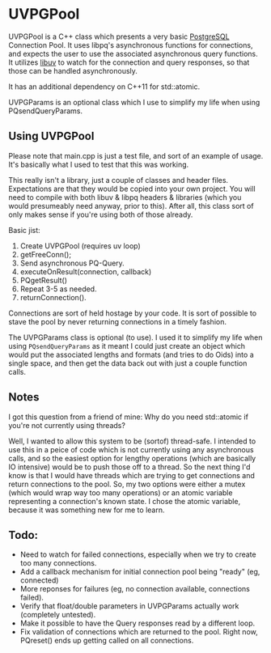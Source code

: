 # UVPGPool

UVPGPool is a C++ class which presents a very basic [PostgreSQL](http://postgresql.org) Connection Pool.  It uses libpq's asynchronous functions for connections, and expects the user to use the associated asynchronous query functions.  It utilizes [libuv](https://github.com/joyent/libuv) to watch for the connection and query responses, so that those can be handled asynchronously.

It has an additional dependency on C++11 for std::atomic.

UVPGParams is an optional class which I use to simplify my life when using PQsendQueryParams.

## Using UVPGPool

Please note that main.cpp is just a test file, and sort of an example of usage.  It's basically what I used to test that this was working.

This really isn't a library, just a couple of classes and header files.  Expectations are that they would be copied into your own project.  You will need to compile with both libuv & libpq headers & libraries (which you would presumeably need anyway, prior to this).  After all, this class sort of only makes sense if you're using both of those already.

Basic jist:

1. Create UVPGPool (requires uv loop)
2. getFreeConn();
3. Send asynchronous PQ-Query.
4. executeOnResult(connection, callback)
5. PQgetResult()
6. Repeat 3-5 as needed.
7. returnConnection().

Connections are sort of held hostage by your code.  It is sort of possible to stave the pool by never returning connections in a timely fashion.

The UVPGParams class is optional (to use).  I used it to simplify my life when using `PQsendQueryParams` as it meant I could just create an object which would put the associated lengths and formats (and tries to do Oids) into a single space, and then get the data back out with just a couple function calls.


## Notes

I got this question from a friend of mine:  Why do you need std::atomic if you're not currently using threads?

Well, I wanted to allow this system to be (sortof) thread-safe.  I intended to use this in a peice of code which is not currently using any asynchronous calls, and so the easiest option for lengthy operations (which are basically IO intensive) would be to push those off to a thread.  So the next thing I'd know is that I would have threads which are trying to get connections and return connections to the pool.  So, my two options were either a mutex (which would wrap way too many operations) or an atomic variable representing a connection's known state.  I chose the atomic variable, because it was something new for me to learn.

## Todo:

- Need to watch for failed connections, especially when we try to create too many connections.
- Add a callback mechanism for initial connection pool being "ready" (eg, connected)
- More reponses for failures (eg, no connection available, connections failed).
- Verify that float/double parameters in UVPGParams actually work (completely untested).
- Make it possible to have the Query responses read by a different loop.
- Fix validation of connections which are returned to the pool.  Right now, PQreset() ends up getting called on all connections.